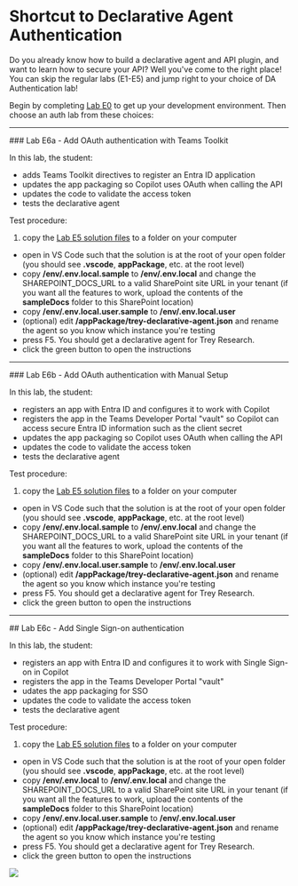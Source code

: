 # Shortcut to Declarative Agent Authentication

Do you already know how to build a declarative agent and API plugin, and want to learn how to secure your API? Well you've come to the right place! You can skip the regular labs (E1-E5) and jump right to your choice of DA Authentication lab!

Begin by completing [Lab E0](../extend-m365-copilot/00-prerequisites.md) to get up your development environment.
Then choose an auth lab from these choices:

<hr />
### Lab E6a - Add OAuth authentication with Teams Toolkit

In this lab, the student:

  - adds Teams Toolkit directives to register an Entra ID application
  - updates the app packaging so Copilot uses OAuth when calling the API
  - updates the code to validate the access token
  - tests the declarative agent

Test procedure:
    
  1. copy the [Lab E5 solution files](https://github.com/microsoft/copilot-camp/tree/main/src/extend-m365-copilot/path-e-lab05-add-adaptive-cards/trey-research-lab05-END) to a folder on your computer
  - open in VS Code such that the solution is at the root of your open folder (you should see **.vscode**, **appPackage**, etc. at the root level)
  - copy **/env/.env.local.sample** to **/env/.env.local** and change the SHAREPOINT_DOCS_URL to a valid SharePoint site URL in your tenant (if you want all the features to work, upload the contents of the **sampleDocs** folder to this SharePoint location)
  - copy **/env/.env.local.user.sample** to **/env/.env.local.user**
  - (optional) edit **/appPackage/trey-declarative-agent.json** and rename the agent so you know which instance you're testing
  - press F5. You should get a declarative agent for Trey Research.
  - click the green button to open the instructions
  <cc-next url="../06a-add-authentication-ttk" label="Lab E6a - OAuth with Teams Toolkit"/>
 
<hr />
### Lab E6b - Add OAuth authentication with Manual Setup

In this lab, the student:

  - registers an app with Entra ID and configures it to work with Copilot
  - registers the app in the Teams Developer Portal "vault" so Copilot can access secure Entra ID information such as the client secret
  - updates the app packaging so Copilot uses OAuth when calling the API
  - updates the code to validate the access token
  - tests the declarative agent

Test procedure:
    
  1. copy the [Lab E5 solution files](https://github.com/microsoft/copilot-camp/tree/main/src/extend-m365-copilot/path-e-lab05-add-adaptive-cards/trey-research-lab05-END) to a folder on your computer
  - open in VS Code such that the solution is at the root of your open folder (you should see **.vscode**, **appPackage**, etc. at the root level)
  - copy **/env/.env.local.sample** to **/env/.env.local** and change the SHAREPOINT_DOCS_URL to a valid SharePoint site URL in your tenant (if you want all the features to work, upload the contents of the **sampleDocs** folder to this SharePoint location)
  - copy **/env/.env.local.user.sample** to **/env/.env.local.user**
  - (optional) edit **/appPackage/trey-declarative-agent.json** and rename the agent so you know which instance you're testing
  - press F5. You should get a declarative agent for Trey Research.
  - click the green button to open the instructions
  <cc-next url="../06b-add-authentication" label="Lab E6b - OAuth with Manual Setup"/>

<hr />
## Lab E6c - Add Single Sign-on authentication

In this lab, the student:

  - registers an app with Entra ID and configures it to work with Single Sign-on in Copilot
  - registers the app in the Teams Developer Portal "vault"
  - udates the app packaging for SSO
  - updates the code to validate the access token
  - tests the declarative agent

Test procedure:

  1. copy the [Lab E5 solution files](https://github.com/microsoft/copilot-camp/tree/main/src/extend-m365-copilot/path-e-lab05-add-adaptive-cards/trey-research-lab05-END) to a folder on your computer
  - open in VS Code such that the solution is at the root of your open folder (you should see **.vscode**, **appPackage**, etc. at the root level)
  - copy **/env/.env.local** to **/env/.env.local** and change the SHAREPOINT_DOCS_URL to a valid SharePoint site URL in your tenant (if you want all the features to work, upload the contents of the **sampleDocs** folder to this SharePoint location)
  - copy **/env/.env.local.user.sample** to **/env/.env.local.user**
  - (optional) edit **/appPackage/trey-declarative-agent.json** and rename the agent so you know which instance you're testing
  - press F5. You should get a declarative agent for Trey Research.
  - click the green button to open the instructions 
    <cc-next url="../06c-add-sso" label="Lab E6c - Single Sign-on"/>

<img src="https://m365-visitor-stats.azurewebsites.net/copilot-camp/extend-m365-copilot/auth" />